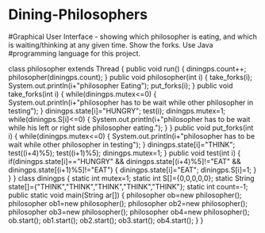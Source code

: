 # Dining-Philosophers
#Graphical User Interface - showing which philosopher is eating, and which is waiting/thinking at any given time. Show the forks. Use Java #programming language for this project. 

class philosopher extends Thread
{
public void run()
{
diningps.count++;
philosopher(diningps.count);
}
public void philosopher(int i)
{
take_forks(i);
System.out.println(i+"philosopher Eating");
put_forks(i);
}
public void take_forks(int i)
{
while(diningps.mutex<=0)
{
System.out.println(i+"philosopher has to be wait while other philosopher in testing");
}
diningps.state[i]="HUNGRY";
test(i);
diningps.mutex=1;
while(diningps.S[i]<=0)
{
System.out.println(i+"philosopher has to be wait while his left or right side philosopher eating.");
}
}
public void put_forks(int i)
{
while(diningps.mutex<=0)
{
System.out.println(i+"philosopher has to be wait while other philosopher in testing");
}
diningps.state[i]="THINK";
test((i+4)%5);
test((i+1)%5);
diningps.mutex=1;
}
public void test(int i)
{
if(diningps.state[i]=="HUNGRY" && diningps.state[(i+4)%5]!="EAT" && diningps.state[(i+1)%5]!="EAT")
{
diningps.state[i]="EAT";
diningps.S[i]=1;
}
}
}
class diningps
{
static int mutex=1;
static int S[]={0,0,0,0,0};
static String state[]={"THINK","THINK","THINK","THINK","THINK"};
static int count=-1;
public static void main(String ar[])
{
philosopher ob=new philosopher();
philosopher ob1=new philosopher();
philosopher ob2=new philosopher();
philosopher ob3=new philosopher();
philosopher ob4=new philosopher();
ob.start();
ob1.start();
ob2.start();
ob3.start();
ob4.start();
}
}
